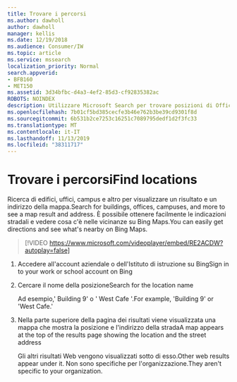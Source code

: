 ```yaml
---
title: Trovare i percorsi
ms.author: dawholl
author: dawholl
manager: kellis
ms.date: 12/19/2018
ms.audience: Consumer/IW
ms.topic: article
ms.service: mssearch
localization_priority: Normal
search.appverid:
- BFB160
- MET150
ms.assetid: 3d34bfbc-d4a3-4ef2-85d3-cf92835382ac
ROBOTS: NOINDEX
description: Utilizzare Microsoft Search per trovare posizioni di Office, Building e altre aree di lavoro, ottenere indicazioni stradali e altro ancora.
ms.openlocfilehash: 7b01cf5bd385cecfe3b46e762b3be39cd9301f8d
ms.sourcegitcommit: 6b531b2ce7253c16251c7089795dedf1d2f3fc33
ms.translationtype: MT
ms.contentlocale: it-IT
ms.lasthandoff: 11/13/2019
ms.locfileid: "38311717"
---
```

# <a name="find-locations"></a><span data-ttu-id="64a93-103">Trovare i percorsi</span><span class="sxs-lookup"><span data-stu-id="64a93-103">Find locations</span></span>

<span data-ttu-id="64a93-104">Ricerca di edifici, uffici, campus e altro per visualizzare un risultato e un indirizzo della mappa.</span><span class="sxs-lookup"><span data-stu-id="64a93-104">Search for buildings, offices, campuses, and more to see a map result and address.</span></span> <span data-ttu-id="64a93-105">È possibile ottenere facilmente le indicazioni stradali e vedere cosa c'è nelle vicinanze su Bing Maps.</span><span class="sxs-lookup"><span data-stu-id="64a93-105">You can easily get directions and see what's nearby on Bing Maps.</span></span>

> [!VIDEO https://www.microsoft.com/videoplayer/embed/RE2ACDW?autoplay=false]
  
1. <span data-ttu-id="64a93-106">Accedere all'account aziendale o dell'Istituto di istruzione su Bing</span><span class="sxs-lookup"><span data-stu-id="64a93-106">Sign in to your work or school account on Bing</span></span>
    
2. <span data-ttu-id="64a93-107">Cercare il nome della posizione</span><span class="sxs-lookup"><span data-stu-id="64a93-107">Search for the location name</span></span>
    
    <span data-ttu-id="64a93-108">Ad esempio,' Building 9' o ' West Cafe '.</span><span class="sxs-lookup"><span data-stu-id="64a93-108">For example, 'Building 9' or 'West Cafe.'</span></span>
    
3. <span data-ttu-id="64a93-109">Nella parte superiore della pagina dei risultati viene visualizzata una mappa che mostra la posizione e l'indirizzo della strada</span><span class="sxs-lookup"><span data-stu-id="64a93-109">A map appears at the top of the results page showing the location and the street address</span></span>
    
    <span data-ttu-id="64a93-110">Gli altri risultati Web vengono visualizzati sotto di esso.</span><span class="sxs-lookup"><span data-stu-id="64a93-110">Other web results appear under it.</span></span> <span data-ttu-id="64a93-111">Non sono specifiche per l'organizzazione.</span><span class="sxs-lookup"><span data-stu-id="64a93-111">They aren't specific to your organization.</span></span>

  

